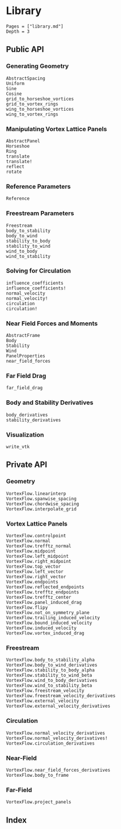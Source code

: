 # Library

```@contents
Pages = ["library.md"]
Depth = 3
```

## Public API

### Generating Geometry

```@docs
AbstractSpacing
Uniform
Sine
Cosine
grid_to_horseshoe_vortices
grid_to_vortex_rings
wing_to_horseshoe_vortices
wing_to_vortex_rings
```

### Manipulating Vortex Lattice Panels
```@docs
AbstractPanel
Horseshoe
Ring
translate
translate!
reflect
rotate
```

### Reference Parameters
```@docs
Reference
```

### Freestream Parameters
```@docs
Freestream
body_to_stability
body_to_wind
stability_to_body
stability_to_wind
wind_to_body
wind_to_stability
```

### Solving for Circulation
```@docs
influence_coefficients
influence_coefficients!
normal_velocity
normal_velocity!
circulation
circulation!
```

### Near Field Forces and Moments
```@docs
AbstractFrame
Body
Stability
Wind
PanelProperties
near_field_forces
```

### Far Field Drag
```@docs
far_field_drag
```

### Body and Stability Derivatives
```@docs
body_derivatives
stability_derivatives
```

### Visualization
```@docs
write_vtk
```

## Private API

### Geometry
```@docs
VortexFlow.linearinterp
VortexFlow.spanwise_spacing
VortexFlow.chordwise_spacing
VortexFlow.interpolate_grid
```

### Vortex Lattice Panels
```@docs
VortexFlow.controlpoint
VortexFlow.normal
VortexFlow.trefftz_normal
VortexFlow.midpoint
VortexFlow.left_midpoint
VortexFlow.right_midpoint
VortexFlow.top_vector
VortexFlow.left_vector
VortexFlow.right_vector
VortexFlow.endpoints
VortexFlow.reflected_endpoints
VortexFlow.trefftz_endpoints
VortexFlow.trefftz_center
VortexFlow.panel_induced_drag
VortexFlow.flipy
VortexFlow.not_on_symmetry_plane
VortexFlow.trailing_induced_velocity
VortexFlow.bound_induced_velocity
VortexFlow.induced_velocity
VortexFlow.vortex_induced_drag
```

### Freestream
```@docs
VortexFlow.body_to_stability_alpha
VortexFlow.body_to_wind_derivatives
VortexFlow.stability_to_body_alpha
VortexFlow.stability_to_wind_beta
VortexFlow.wind_to_body_derivatives
VortexFlow.wind_to_stability_beta
VortexFlow.freestream_velocity
VortexFlow.freestream_velocity_derivatives
VortexFlow.external_velocity
VortexFlow.external_velocity_derivatives
```

### Circulation
```@docs
VortexFlow.normal_velocity_derivatives
VortexFlow.normal_velocity_derivatives!
VortexFlow.circulation_derivatives
```

### Near-Field
```@docs
VortexFlow.near_field_forces_derivatives
VortexFlow.body_to_frame
```

### Far-Field
```@docs
VortexFlow.project_panels
```

## Index

```@index
```
